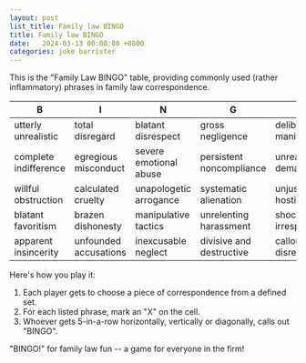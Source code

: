 ```yaml
---
layout: post
list_title: Family law BINGO
title: Family law BINGO
date:   2024-03-13 00:00:00 +0800
categories: joke barrister
---
```


This is the "Family Law BINGO" table, providing commonly used (rather
inflammatory) phrases in family law correspondence.

| B | I | N | G | O |
|--|--|--|--|--|
| utterly unrealistic | total disregard | blatant disrespect | gross negligence | deliberate manipulation |
| complete indifference | egregious misconduct | severe emotional abuse | persistent noncompliance | unreasonable demands |
| willful obstruction | calculated cruelty | unapologetic arrogance | systematic alienation | unjustifiable hostility |
| blatant favoritism | brazen dishonesty | manipulative tactics | unrelenting harassment | shocking irresponsibility |
| apparent insincerity | unfounded accusations | inexcusable neglect | divisive and destructive | callous disregard |

Here's how you play it:

1. Each player gets to choose a piece of correspondence from a defined set.
2. For each listed phrase, mark an "X" on the cell.
3. Whoever gets 5-in-a-row horizontally, vertically or diagonally, calls out
"BINGO".

"BINGO!" for family law fun -- a game for everyone in the firm!
